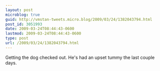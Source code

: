 ```yaml
---
layout: post
microblog: true
guid: http://vmstan-tweets.micro.blog/2009/03/24/1382043794.html
post_id: 3051993
date: 2009-03-24T08:44:43-0600
lastmod: 2009-03-24T08:44:43-0600
type: post
url: /2009/03/24/1382043794.html
---
```

Getting the dog checked out. He's had an upset tummy the last couple days.

